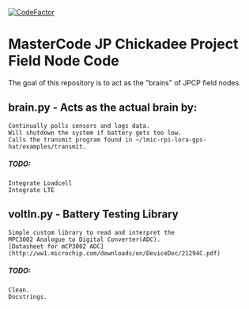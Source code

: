 [![CodeFactor](https://www.codefactor.io/repository/github/jp-chickadee-project/mastercode/badge/jon_dev)](https://www.codefactor.io/repository/github/jp-chickadee-project/mastercode/overview/jon_dev)
# MasterCode JP Chickadee Project Field Node Code

The goal of this repository is to act as the "brains" of JPCP field nodes.

## brain.py - Acts as the actual brain by:
	Continually polls sensors and logs data.
	Will shutdown the system if battery gets too low.
	Calls the transmit program found in ~/lmic-rpi-lora-gps-hat/examples/transmit.
	
##### TODO:
	Integrate Loadcell
	Integrate LTE
	

## voltIn.py - Battery Testing Library
	Simple custom library to read and interpret the
	MPC3002 Analogue to Digital Converter(ADC).
	[Datasheet for mCP3002 ADC](http://ww1.microchip.com/downloads/en/DeviceDoc/21294C.pdf)

##### TODO:
	Clean.
	Docstrings.

